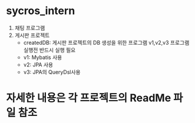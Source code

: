 # sycros_intern
 1. 채팅 프로그램
 2. 게시판 프로젝트
    - createdDB: 게시판 프로젝트의 DB 생성을 위한 프로그램 v1,v2,v3 프로그램 실행전 반드시 실행 필요
    - v1: Mybatis 사용
    - v2: JPA 사용
    - v3: JPA의 QueryDsl사용

# 자세한 내용은 각 프로젝트의 ReadMe 파일 참조
   
    
